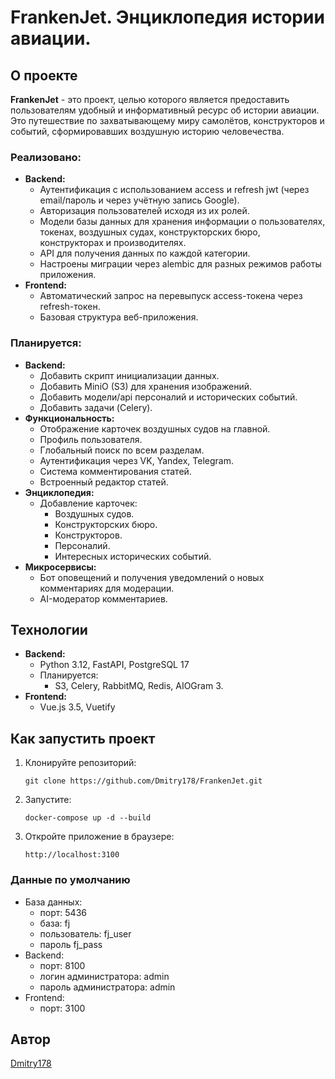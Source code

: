 # FrankenJet. Энциклопедия истории авиации.

## О проекте

**FrankenJet** - это проект, целью которого является предоставить пользователям удобный и информативный ресурс об истории авиации. Это путешествие по захватывающему миру самолётов, конструкторов и событий, сформировавших воздушную историю человечества.

### Реализовано:

* **Backend:**
  * Аутентификация с использованием access и refresh jwt (через email/пароль и через учётную запись Google).
  * Авторизация пользователей исходя из их ролей.
  * Модели базы данных для хранения информации о пользователях, токенах, воздушных судах, конструкторских бюро, конструкторах и производителях.
  * API для получения данных по каждой категории.
  * Настроены миграции через alembic для разных режимов работы приложения.
* **Frontend:**
  * Автоматический запрос на перевыпуск access-токена через refresh-токен.
  * Базовая структура веб-приложения.

### Планируется:

* **Backend:**
  * Добавить скрипт инициализации данных.
  * Добавить MiniO (S3) для хранения изображений.
  * Добавить модели/api персоналий и исторических событий.
  * Добавить задачи (Celery).
* **Функциональность:**
  * Отображение карточек воздушных судов на главной.
  * Профиль пользователя.
  * Глобальный поиск по всем разделам.
  * Аутентификация через VK, Yandex, Telegram.
  * Система комментирования статей.
  * Встроенный редактор статей.
* **Энциклопедия:**
  * Добавление карточек:
    * Воздушных судов.
    * Конструкторских бюро.
    * Конструкторов.
    * Персоналий.
    * Интересных исторических событий.
* **Микросервисы:**
  * Бот оповещений и получения уведомлений о новых комментариях для модерации.
  * AI-модератор комментариев.

## Технологии

* **Backend:**
  * Python 3.12, FastAPI, PostgreSQL 17
  * Планируется:
    * S3, Celery, RabbitMQ, Redis, AIOGram 3.
* **Frontend:**
  * Vue.js 3.5, Vuetify

## Как запустить проект

1. Клонируйте репозиторий:
   ```
   git clone https://github.com/Dmitry178/FrankenJet.git
   ```
2. Запустите:
    ```
    docker-compose up -d --build
    ```
3. Откройте приложение в браузере:
    ```
    http://localhost:3100
    ```

### Данные по умолчанию

* База данных:
  * порт: 5436
  * база: fj
  * пользователь: fj_user
  * пароль fj_pass
* Backend:
  * порт: 8100
  * логин администратора: admin
  * пароль администратора: admin
* Frontend:
  * порт: 3100

## Автор

[Dmitry178](https://github.com/Dmitry178)
